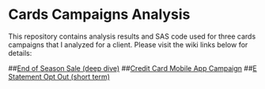 # Cards Campaigns Analysis

This repository contains analysis results and SAS code used for three cards campaigns that I analyzed for a client. Please visit the wiki links below for details:

##[End of Season Sale (deep dive)](https://github.com/jstephenj14/Cards-Campaigns-Analysis/wiki/End-of-Season-Sale-Analysis)
##[Credit Card Mobile App Campaign](https://github.com/jstephenj14/Cards-Campaigns-Analysis/wiki/Credit-Card-Mobile-App-Campaign)
##[E Statement Opt Out (short term)](https://github.com/jstephenj14/Cards-Campaigns-Analysis/wiki/E-Statement-Opt-Out-Short-Term-Analysis)
